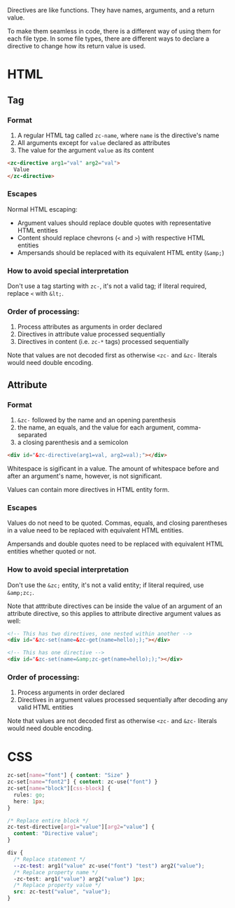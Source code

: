 Directives are like functions. They have names, arguments, and a return
value.

To make them seamless in code, there is a different way of using them
for each file type. In some file types, there are different ways to
declare a directive to change how its return value is used.

# HTML

## Tag

### Format

1. A regular HTML tag called `zc-name`, where `name` is the directive's
name
1. All arguments except for `value` declared as attributes
1. The value for the argument `value` as its content

```html
<zc-directive arg1="val" arg2="val">
  Value
</zc-directive>
```

### Escapes

Normal HTML escaping:

- Argument values should replace double quotes with representative HTML
entities
- Content should replace chevrons (`<` and `>`) with respective HTML
entities
- Ampersands should be replaced with its equivalent HTML entity (`&amp;`)

### How to avoid special interpretation

Don't use a tag starting with `zc-`, it's not a valid tag; if literal
required, replace `<` with `&lt;`.

### Order of processing:

1. Process attributes as arguments in order declared
1. Directives in attribute value processed sequentially
1. Directives in content (i.e. `zc-*` tags) processed sequentially

Note that values are not decoded first as otherwise `<zc-` and `&zc-`
literals would need double encoding.

## Attribute

### Format

1. `&zc-` followed by the name and an opening parenthesis
1. the name, an equals, and the value for each argument, comma-separated
1. a closing parenthesis and a semicolon

```html
<div id="&zc-directive(arg1=val, arg2=val);"></div>
```

Whitespace is sigificant in a value. The amount of whitespace before and
after an argument's name, however, is not significant.

Values can contain more directives in HTML entity form.

### Escapes

Values do not need to be quoted. Commas, equals, and closing parentheses
in a value need to be replaced with equivalent HTML entities.

Ampersands and double quotes need to be replaced with equivalent HTML
entities whether quoted or not.

### How to avoid special interpretation

Don't use the `&zc;` entity, it's not a valid entity; if literal
required, use `&amp;zc;`.

Note that atttribute directives can be inside the value of an argument
of an attribute directive, so this applies to attribute directive
argument values as well:

```html
<!-- This has two directives, one nested within another -->
<div id="&zc-set(name=&zc-get(name=hello););"></div>

<!-- This has one directive -->
<div id="&zc-set(name=&amp;zc-get(name=hello););"></div>
```

### Order of processing:

1. Process arguments in order declared
1. Directives in argument values processed sequentially after decoding
any valid HTML entities

Note that values are not decoded first as otherwise `<zc-` and `&zc-`
literals would need double encoding.

# CSS

```css
zc-set[name="font"] { content: "Size" }
zc-set[name="font2"] { content: zc-use("font") }
zc-set[name="block"][css-block] {
  rules: go;
  here: 1px;
}

/* Replace entire block */
zc-test-directive[arg1="value"][arg2="value"] {
  content: "Directive value";
}

div {
  /* Replace statement */
  --zc-test: arg1("value" zc-use("font") "test") arg2("value");
  /* Replace property name */
  -zc-test: arg1("value") arg2("value") 1px;
  /* Replace property value */
  src: zc-test("value", "value");
}
```
